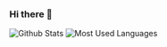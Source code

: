 ### Hi there 👋
![Github Stats](https://github-readme-stats.vercel.app/api?username=TheCyberWeaver&show_icons=true&theme=dark&count_private=true)
![Most Used Languages](https://github-readme-stats.vercel.app/api/top-langs/?username=TheCyberWeaver&theme=dark&layout=compact)

<!--
**TheCyberWeaver/TheCyberWeaver** is a ✨ _special_ ✨ repository because its `README.md` (this file) appears on your GitHub profile.

Here are some ideas to get you started:

- 🔭 I’m currently working on ...
- 🌱 I’m currently learning ...
- 👯 I’m looking to collaborate on ...
- 🤔 I’m looking for help with ...
- 💬 Ask me about ...
- 📫 How to reach me: ...
- 😄 Pronouns: ...
- ⚡ Fun fact: ...
-->
